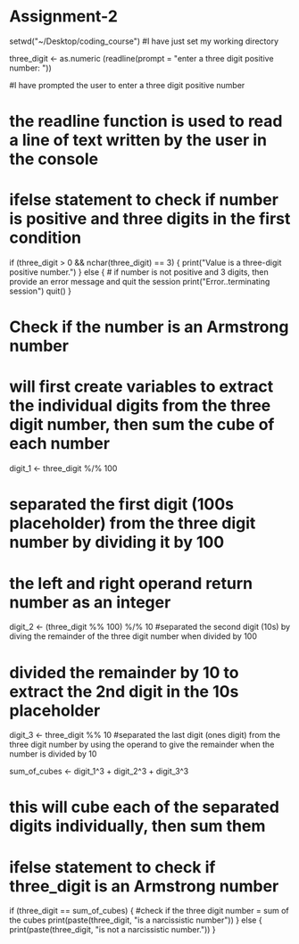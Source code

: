# Assignment-2
setwd("~/Desktop/coding_course")
#I have just set my working directory

three_digit <- as.numeric (readline(prompt = "enter a three digit positive number: "))

#I have prompted the user to enter a three digit positive number
# the readline function is used to read a line of text written by the user in the console

# ifelse statement to check if number is positive and three digits in the first condition 
if (three_digit > 0 && nchar(three_digit) == 3) { 
  print("Value is a three-digit positive number.")
} else { # if number is not positive and 3 digits, then provide an error message and quit the session
  print("Error..terminating session")
  quit()
}
# Check if the number is an Armstrong number
# will first create variables to extract the individual digits from the three digit number, then sum the cube of each number
digit_1 <- three_digit %/% 100
# separated the first digit (100s placeholder) from the three digit number by dividing it by 100
# the left and right operand return number as an integer
digit_2 <- (three_digit %% 100) %/% 10
#separated the second digit (10s) by diving the remainder of the three digit number when divided by 100
# divided the remainder by 10 to extract the 2nd digit in the 10s placeholder
digit_3 <- three_digit %% 10
#separated the last digit (ones digit) from the three digit number by using the operand to give the remainder when the number is divided by 10 

sum_of_cubes <- digit_1^3 + digit_2^3 + digit_3^3
# this will cube each of the separated digits individually, then sum them

# ifelse statement to check if three_digit is an Armstrong number
if (three_digit == sum_of_cubes) { #check if the three digit number = sum of the cubes
  print(paste(three_digit, "is a narcissistic number"))
} else {
  print(paste(three_digit, "is not a narcissistic number."))
}

